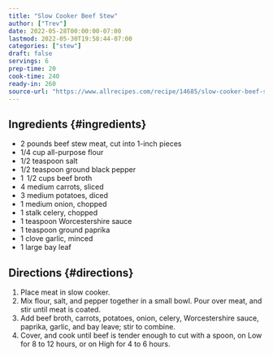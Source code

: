 ```yaml
---
title: "Slow Cooker Beef Stew"
author: ["Trev"]
date: 2022-05-28T00:00:00-07:00
lastmod: 2022-05-30T19:58:44-07:00
categories: ["stew"]
draft: false
servings: 6
prep-time: 20
cook-time: 240
ready-in: 260
source-url: "https://www.allrecipes.com/recipe/14685/slow-cooker-beef-stew-i/"
---
```


## Ingredients {#ingredients}

-   2 pounds beef stew meat, cut into 1-inch pieces
-   1/4 cup all-purpose flour
-   1/2 teaspoon salt
-   1/2 teaspoon ground black pepper
-   1  1/2 cups beef broth
-   4 medium carrots, sliced
-   3 medium potatoes, diced
-   1 medium onion, chopped
-   1 stalk celery, chopped
-   1 teaspoon Worcestershire sauce
-   1 teaspoon ground paprika
-   1 clove garlic, minced
-   1 large bay leaf


## Directions {#directions}

1.  Place meat in slow cooker.
2.  Mix flour, salt, and pepper together in a small bowl. Pour over meat, and stir until meat is coated.
3.  Add beef broth, carrots, potatoes, onion, celery, Worcestershire sauce, paprika, garlic, and bay leave; stir to combine.
4.  Cover, and cook until beef is tender enough to cut with a spoon, on Low for 8 to 12 hours, or on High for 4 to 6 hours.